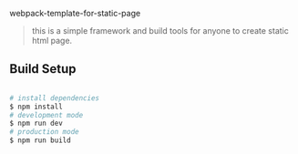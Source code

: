 webpack-template-for-static-page

>this is a simple framework and build tools for anyone to create static html page.

## Build Setup

``` bash

# install dependencies
$ npm install
# development mode
$ npm run dev
# production mode
$ npm run build